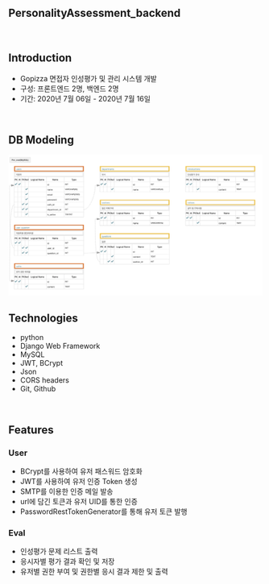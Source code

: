 ## PersonalityAssessment_backend
<br>

## Introduction

- Gopizza 면접자 인성평가 및 관리 시스템 개발
- 구성: 프론트엔드 2명, 백엔드 2명
- 기간: 2020년 7월 06일 - 2020년 7월 16일

<br>

## DB Modeling

![](image/eval_ERD.png)
<br>

## Technologies

- python
- Django Web  Framework
- MySQL
- JWT, BCrypt
- Json
- CORS headers
- Git, Github
<br>

## Features

### User
 - BCrypt를 사용하여 유저 패스워드 암호화
 - JWT를 사용하여 유저 인증 Token 생성
 - SMTP를 이용한 인증 메일 발송
 - url에 담긴 토큰과 유저 UID를 통한 인증 
 - PasswordRestTokenGenerator를 통해 유저 토큰 발행
 
 ### Eval
 - 인성평가 문제 리스트 출력
 - 응시자별 평가 결과 확인 및 저장
 - 유저별 권한 부여 및 권한별 응시 결과 제한 및 출력



